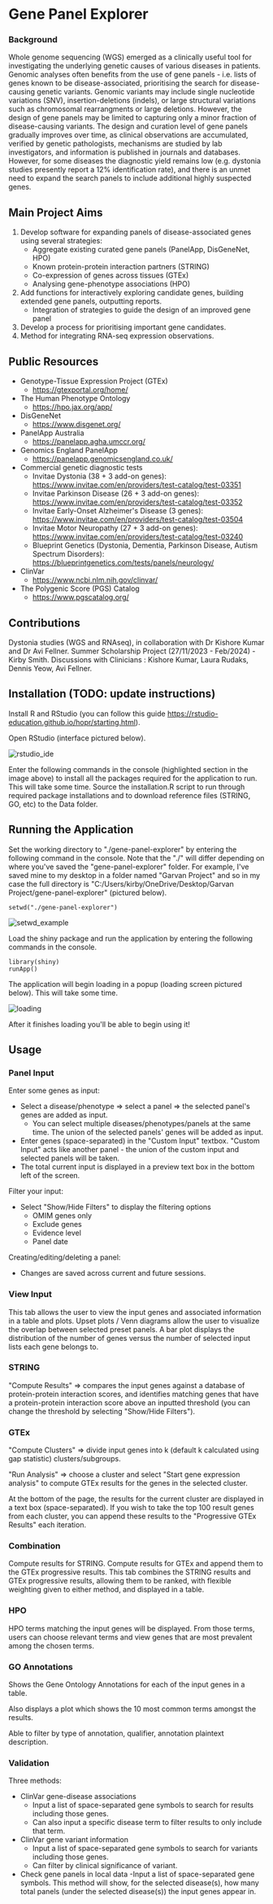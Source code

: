 # Gene Panel Explorer

### Background
Whole genome sequencing (WGS) emerged as a clinically useful tool for investigating the underlying genetic causes of various diseases in patients.
Genomic analyses often benefits from the use of gene panels - 
i.e. lists of genes known to be disease-associated, prioritising the search for disease-causing genetic variants. 
Genomic variants may include single nucleotide variations (SNV), insertion-deletions (indels), 
or large structural variations such as chromosomal rearrangments or large deletions. 
However, the design of gene panels may be limited to capturing only a minor fraction of disease-causing variants. 
The design and curation level of gene panels gradually improves over time, as clinical observations are accumulated, 
verified by genetic pathologists, mechanisms are studied by lab investigators, 
and information is published in journals and databases. 
However, for some diseases the diagnostic yield remains low 
(e.g. dystonia studies presently report a 12% identification rate), 
and there is an unmet need to expand the search panels to include additional highly suspected genes.

## Main Project Aims
1. Develop software for expanding panels of disease-associated genes using several strategies:
    - Aggregate existing curated gene panels (PanelApp, DisGeneNet, HPO)
    - Known protein-protein interaction partners (STRING)
    - Co-expression of genes across tissues (GTEx)
    - Analysing gene-phenotype associations (HPO)
2. Add functions for interactively exploring candidate genes, building extended gene panels, outputting reports.
    - Integration of strategies to guide the design of an improved gene panel
3. Develop a process for prioritising important gene candidates.
4. Method for integrating RNA-seq expression observations.

## Public Resources
* Genotype-Tissue Expression Project (GTEx)
    - https://gtexportal.org/home/
* The Human Phenotype Ontology
    - https://hpo.jax.org/app/
* DisGeneNet
    - https://www.disgenet.org/
* PanelApp Australia
    - https://panelapp.agha.umccr.org/
* Genomics England PanelApp
    - https://panelapp.genomicsengland.co.uk/
* Commercial genetic diagnostic tests
    - Invitae Dystonia (38 + 3 add-on genes): https://www.invitae.com/en/providers/test-catalog/test-03351
    - Invitae Parkinson Disease (26 + 3 add-on genes): https://www.invitae.com/en/providers/test-catalog/test-03352
    - Invitae Early-Onset Alzheimer's Disease (3 genes): https://www.invitae.com/en/providers/test-catalog/test-03504
    - Invitae Motor Neuropathy (27 + 3 add-on genes): https://www.invitae.com/en/providers/test-catalog/test-03240
    - Blueprint Genetics (Dystonia, Dementia, Parkinson Disease, Autism Spectrum Disorders): https://blueprintgenetics.com/tests/panels/neurology/
* ClinVar
    - https://www.ncbi.nlm.nih.gov/clinvar/
* The Polygenic Score (PGS) Catalog
    - https://www.pgscatalog.org/


## Contributions
Dystonia studies (WGS and RNAseq), in collaboration with Dr Kishore Kumar and Dr Avi Fellner.
Summer Scholarship Project (27/11/2023 - Feb/2024) - Kirby Smith. 
Discussions with Clinicians : Kishore Kumar, Laura Rudaks, Dennis Yeow, Avi Fellner.

## Installation (TODO: update instructions)

Install R and RStudio (you can follow this guide https://rstudio-education.github.io/hopr/starting.html).

Open RStudio (interface pictured below).

![rstudio_ide](www/rstudio_ide.png)

Enter the following commands in the console (highlighted section in the image above) to install all the packages required for the application to run. This will take some time.
Source the installation.R script to run through required package installations and to download reference files (STRING, GO, etc) to the Data folder.

## Running the Application

Set the working directory to "./gene-panel-explorer" by entering the following command in the console. Note that the "./" will differ depending on where you've saved the "gene-panel-explorer" folder. For example, I've saved mine to my desktop in a folder named "Garvan Project" and so in my case the full directory is "C:/Users/kirby/OneDrive/Desktop/Garvan Project/gene-panel-explorer" (pictured below).

```
setwd("./gene-panel-explorer")
```

![setwd_example](www/setwd_example.png)

Load the shiny package and run the application by entering the following commands in the console.

```
library(shiny)
runApp()
```

The application will begin loading in a popup (loading screen pictured below). This will take some time.

![loading](www/loading.png)

After it finishes loading you'll be able to begin using it!

## Usage

### Panel Input

Enter some genes as input:
- Select a disease/phenotype => select a panel => the selected panel's genes are added as input.
    - You can select multiple diseases/phenotypes/panels at the same time. The union of the selected panels' genes will be added as input.
- Enter genes (space-separated) in the "Custom Input" textbox. "Custom Input" acts like another panel - the union of the custom input and selected panels will be taken.
- The total current input is displayed in a preview text box in the bottom left of the screen.

Filter your input:
- Select "Show/Hide Filters" to display the filtering options
    - OMIM genes only
    - Exclude genes
    - Evidence level
    - Panel date
    
Creating/editing/deleting a panel:
- Changes are saved across current and future sessions.

### View Input

This tab allows the user to view the input genes and associated information in a table and plots. Upset plots / Venn diagrams allow the user to visualize the overlap between selected preset panels. A bar plot displays the distribution of the number of genes versus the number of selected input lists each gene belongs to.

### STRING

"Compute Results" => compares the input genes against a database of protein-protein interaction scores, and identifies matching genes that have a protein-protein interaction score above an inputted threshold (you can change the threshold by selecting "Show/Hide Filters").

### GTEx

"Compute Clusters" => divide input genes into k (default k calculated using gap statistic) clusters/subgroups.

"Run Analysis" => choose a cluster and select "Start gene expression analysis" to compute GTEx results for the genes in the selected cluster.

At the bottom of the page, the results for the current cluster are displayed in a text box (space-separated). If you wish to take the top 100 result genes from each cluster, you can append these results to the "Progressive GTEx Results" each iteration.

### Combination

Compute results for STRING. Compute results for GTEx and append them to the GTEx progressive results. This tab combines the STRING results and GTEx progressive results, allowing them to be ranked, with flexible weighting given to either method, and displayed in a table.


### HPO

HPO terms matching the input genes will be displayed. From those terms, users can choose relevant terms and view genes that are most prevalent among the chosen terms.

### GO Annotations

Shows the Gene Ontology Annotations for each of the input genes in a table.

Also displays a plot which shows the 10 most common terms amongst the results.

Able to filter by type of annotation, qualifier, annotation plaintext description.

### Validation

Three methods:
- ClinVar gene-disease associations
  - Input a list of space-separated gene symbols to search for results including those genes.
  - Can also input a specific disease term to filter results to only include that term.
- ClinVar gene variant information
  - Input a list of space-separated gene symbols to search for variants including those genes.
  - Can filter by clinical significance of variant.
- Check gene panels in local data
  -Input a list of space-separated gene symbols. This method will show, for the selected disease(s), how many total panels (under the selected disease(s)) the input genes appear in.



